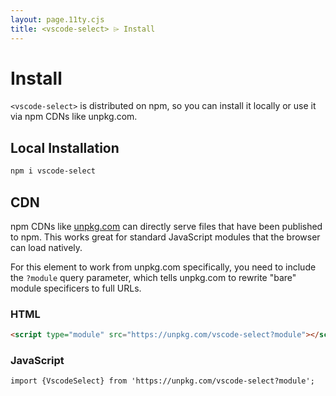 ```yaml
---
layout: page.11ty.cjs
title: <vscode-select> ⌲ Install
---
```


# Install

`<vscode-select>` is distributed on npm, so you can install it locally or use it via npm CDNs like unpkg.com.

## Local Installation

```bash
npm i vscode-select
```

## CDN

npm CDNs like [unpkg.com]() can directly serve files that have been published to npm. This works great for standard JavaScript modules that the browser can load natively.

For this element to work from unpkg.com specifically, you need to include the `?module` query parameter, which tells unpkg.com to rewrite "bare" module specificers to full URLs.

### HTML
```html
<script type="module" src="https://unpkg.com/vscode-select?module"></script>
```

### JavaScript
```html
import {VscodeSelect} from 'https://unpkg.com/vscode-select?module';
```
